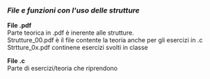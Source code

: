### *File e funzioni con l'uso delle strutture*

**File .pdf**  
Parte teorica in .pdf è inerente alle strutture.   
Strutture_00.pdf è il file contente la teoria anche per gli esercizi in .c   
Strtture_0x.pdf continene esercizi svolti in classe  

**File .c**  
Parte di esercizi/teoria che riprendono 
